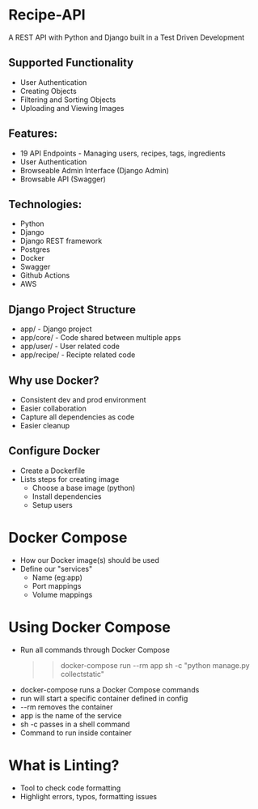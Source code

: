 # Recipe-API

A REST API with Python and Django built in a Test Driven Development

## Supported Functionality

- User Authentication
- Creating Objects
- Filtering and Sorting Objects
- Uploading and Viewing Images

## Features:

- 19 API Endpoints - Managing users, recipes, tags, ingredients
- User Authentication
- Browseable Admin Interface (Django Admin)
- Browsable API (Swagger)

## Technologies:

- Python
- Django
- Django REST framework
- Postgres
- Docker
- Swagger
- Github Actions
- AWS

## Django Project Structure

- app/ - Django project
- app/core/ - Code shared between multiple apps
- app/user/ - User related code
- app/recipe/ - Recipte related code

## Why use Docker?

- Consistent dev and prod environment
- Easier collaboration
- Capture all dependencies as code
- Easier cleanup

## Configure Docker

- Create a Dockerfile
- Lists steps for creating image
  - Choose a base image (python)
  - Install dependencies
  - Setup users

# Docker Compose

- How our Docker image(s) should be used
- Define our "services"
  - Name (eg:app)
  - Port mappings
  - Volume mappings

# Using Docker Compose

- Run all commands through Docker Compose
  > > docker-compose run --rm app sh -c "python manage.py collectstatic"
- docker-compose runs a Docker Compose commands
- run will start a specific container defined in config
- --rm removes the container
- app is the name of the service
- sh -c passes in a shell command
- Command to run inside container

# What is Linting?

- Tool to check code formatting
- Highlight errors, typos, formatting issues
